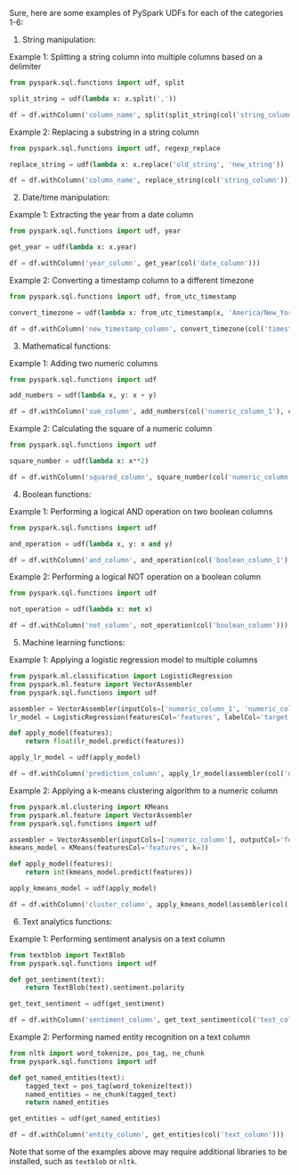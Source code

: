 Sure, here are some examples of PySpark UDFs for each of the categories 1-6:

1. String manipulation:

Example 1: Splitting a string column into multiple columns based on a delimiter

```python
from pyspark.sql.functions import udf, split

split_string = udf(lambda x: x.split(','))

df = df.withColumn('column_name', split(split_string(col('string_column')), ','))
```

Example 2: Replacing a substring in a string column

```python
from pyspark.sql.functions import udf, regexp_replace

replace_string = udf(lambda x: x.replace('old_string', 'new_string'))

df = df.withColumn('column_name', replace_string(col('string_column')))
```

2. Date/time manipulation:

Example 1: Extracting the year from a date column

```python
from pyspark.sql.functions import udf, year

get_year = udf(lambda x: x.year)

df = df.withColumn('year_column', get_year(col('date_column')))
```

Example 2: Converting a timestamp column to a different timezone

```python
from pyspark.sql.functions import udf, from_utc_timestamp

convert_timezone = udf(lambda x: from_utc_timestamp(x, 'America/New_York'))

df = df.withColumn('new_timestamp_column', convert_timezone(col('timestamp_column')))
```

3. Mathematical functions:

Example 1: Adding two numeric columns

```python
from pyspark.sql.functions import udf

add_numbers = udf(lambda x, y: x + y)

df = df.withColumn('sum_column', add_numbers(col('numeric_column_1'), col('numeric_column_2')))
```

Example 2: Calculating the square of a numeric column

```python
from pyspark.sql.functions import udf

square_number = udf(lambda x: x**2)

df = df.withColumn('squared_column', square_number(col('numeric_column')))
```

4. Boolean functions:

Example 1: Performing a logical AND operation on two boolean columns

```python
from pyspark.sql.functions import udf

and_operation = udf(lambda x, y: x and y)

df = df.withColumn('and_column', and_operation(col('boolean_column_1'), col('boolean_column_2')))
```

Example 2: Performing a logical NOT operation on a boolean column

```python
from pyspark.sql.functions import udf

not_operation = udf(lambda x: not x)

df = df.withColumn('not_column', not_operation(col('boolean_column')))
```

5. Machine learning functions:

Example 1: Applying a logistic regression model to multiple columns

```python
from pyspark.ml.classification import LogisticRegression
from pyspark.ml.feature import VectorAssembler
from pyspark.sql.functions import udf

assembler = VectorAssembler(inputCols=['numeric_column_1', 'numeric_column_2'], outputCol='features')
lr_model = LogisticRegression(featuresCol='features', labelCol='target')

def apply_model(features):
    return float(lr_model.predict(features))

apply_lr_model = udf(apply_model)

df = df.withColumn('prediction_column', apply_lr_model(assembler(col('numeric_column_1'), col('numeric_column_2'))))
```

Example 2: Applying a k-means clustering algorithm to a numeric column

```python
from pyspark.ml.clustering import KMeans
from pyspark.ml.feature import VectorAssembler
from pyspark.sql.functions import udf

assembler = VectorAssembler(inputCols=['numeric_column'], outputCol='features')
kmeans_model = KMeans(featuresCol='features', k=3)

def apply_model(features):
    return int(kmeans_model.predict(features))

apply_kmeans_model = udf(apply_model)

df = df.withColumn('cluster_column', apply_kmeans_model(assembler(col('numeric_column'))))
```

6. Text analytics functions:

Example 1: Performing sentiment analysis on a text column

```python
from textblob import TextBlob
from pyspark.sql.functions import udf

def get_sentiment(text):
    return TextBlob(text).sentiment.polarity

get_text_sentiment = udf(get_sentiment)

df = df.withColumn('sentiment_column', get_text_sentiment(col('text_column')))
```

Example 2: Performing named entity recognition on a text column

```python
from nltk import word_tokenize, pos_tag, ne_chunk
from pyspark.sql.functions import udf

def get_named_entities(text):
    tagged_text = pos_tag(word_tokenize(text))
    named_entities = ne_chunk(tagged_text)
    return named_entities

get_entities = udf(get_named_entities)

df = df.withColumn('entity_column', get_entities(col('text_column')))
```

Note that some of the examples above may require additional libraries to be installed, such as `textblob` or `nltk`.